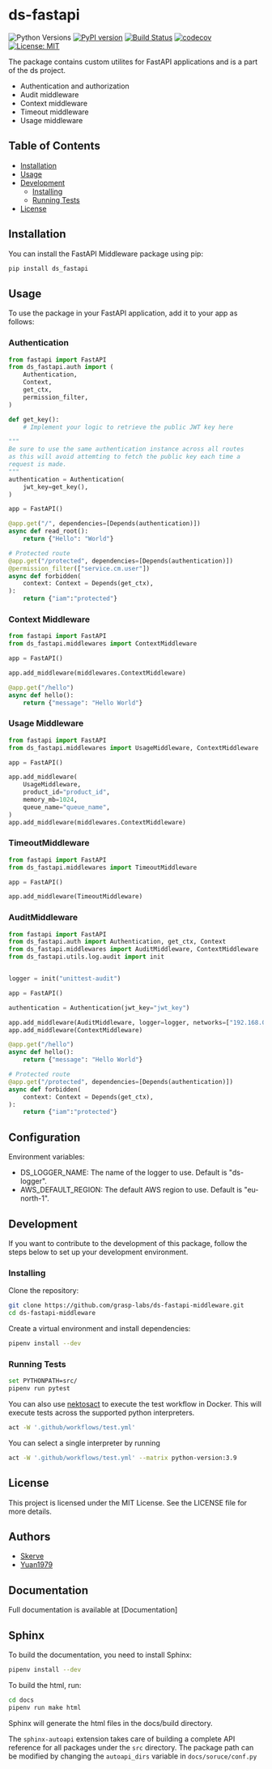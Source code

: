 # ds-fastapi

![Python Versions](https://img.shields.io/badge/python-3.8%20|%203.9%20|%203.10%20|%203.11-blue)
[![PyPI version](https://badge.fury.io/py/ds-fastapi-middleware.svg)](https://badge.fury.io/py/ds-fastapi-middleware)
[![Build Status](https://github.com/grasp-labs/ds-fastapi-middleware/actions/workflows/python-package-unittests.yml/badge.svg)](https://github.com/grasp-labs/ds-fastapi-middleware/actions/workflows/python-package-unittests.yml)
[![codecov](https://codecov.io/gh/grasp-labs/ds-fastapi-middleware/graph/badge.svg?token=8YLGSYG3JQ)](https://codecov.io/gh/grasp-labs/ds-fastapi-middleware)
[![License: MIT](https://img.shields.io/badge/License-MIT-yellow.svg)](https://opensource.org/licenses/MIT)


The package contains custom utilites for FastAPI applications and is a part of the
ds project.
- Authentication and authorization
- Audit middleware
- Context middleware
- Timeout middleware
- Usage middleware

## Table of Contents

- [Installation](#installation)
- [Usage](#usage)
- [Development](#development)
  - [Installing](#installing)
  - [Running Tests](#running-tests)
- [License](#license)

## Installation

You can install the FastAPI Middleware package using pip:

```bash
pip install ds_fastapi
```

## Usage
To use the package in your FastAPI application, add it to your app as
follows:

### Authentication

```python
from fastapi import FastAPI
from ds_fastapi.auth import (
    Authentication,
    Context,
    get_ctx,
    permission_filter,
)

def get_key():
    # Implement your logic to retrieve the public JWT key here

"""
Be sure to use the same authentication instance across all routes
as this will avoid attemting to fetch the public key each time a
request is made.
"""
authentication = Authentication(
    jwt_key=get_key(),
)

app = FastAPI()

@app.get("/", dependencies=[Depends(authentication)])
async def read_root():
    return {"Hello": "World"}

# Protected route
@app.get("/protected", dependencies=[Depends(authentication)])
@permission_filter(["service.cm.user"])
async def forbidden(
    context: Context = Depends(get_ctx),
):
    return {"iam":"protected"}

```

### Context Middleware

```python
from fastapi import FastAPI
from ds_fastapi.middlewares import ContextMiddleware

app = FastAPI()

app.add_middleware(middlewares.ContextMiddleware)

@app.get("/hello")
async def hello():
    return {"message": "Hello World"}
```

### Usage Middleware

```python
from fastapi import FastAPI
from ds_fastapi.middlewares import UsageMiddleware, ContextMiddleware

app = FastAPI()

app.add_middleware(
    UsageMiddleware,
    product_id="product_id",
    memory_mb=1024,
    queue_name="queue_name",
)
app.add_middleware(middlewares.ContextMiddleware)
```

### TimeoutMiddleware

```python
from fastapi import FastAPI
from ds_fastapi.middlewares import TimeoutMiddleware

app = FastAPI()

app.add_middleware(TimeoutMiddleware)
```

### AuditMiddleware

```python
from fastapi import FastAPI
from ds_fastapi.auth import Authentication, get_ctx, Context
from ds_fastapi.middlewares import AuditMiddleware, ContextMiddleware
from ds_fastapi.utils.log.audit import init


logger = init("unittest-audit")

app = FastAPI()

authentication = Authentication(jwt_key="jwt_key")

app.add_middleware(AuditMiddleware, logger=logger, networks=["192.168.0.0/16"])
app.add_middleware(ContextMiddleware)

@app.get("/hello")
async def hello():
    return {"message": "Hello World"}

# Protected route
@app.get("/protected", dependencies=[Depends(authentication)])
async def forbidden(
    context: Context = Depends(get_ctx),
):
    return {"iam":"protected"}
```

## Configuration
Environment variables:

- DS_LOGGER_NAME: The name of the logger to use. Default is "ds-logger".
- AWS_DEFAULT_REGION: The default AWS region to use. Default is "eu-north-1".

## Development
If you want to contribute to the development of this package, follow the
steps below to set up your development environment.

### Installing
Clone the repository:

```bash
git clone https://github.com/grasp-labs/ds-fastapi-middleware.git
cd ds-fastapi-middleware
```

Create a virtual environment and install dependencies:

```bash
pipenv install --dev
```

### Running Tests

```bash
set PYTHONPATH=src/
pipenv run pytest
```

You can also use [nektosact](https://nektosact.com/introduction.html) to execute the test workflow in Docker.
This will execute tests across the supported python interpreters.

```bash
act -W '.github/workflows/test.yml'
```
You can select a single interpreter by running
```bash
act -W '.github/workflows/test.yml' --matrix python-version:3.9
```

## License
This project is licensed under the MIT License. See the LICENSE file for more
details.

## Authors
- [Skerve](https://github.com/Skerve)
- [Yuan1979](https://github.com/yuan1979)

## Documentation
Full documentation is available at [Documentation]

## Sphinx
To build the documentation, you need to install Sphinx:

```bash
pipenv install --dev
```

To build the html, run:

```bash
cd docs
pipenv run make html
```
Sphinx will generate the html files in the docs/build directory.

The ``sphinx-autoapi``  extension takes care of building a complete
API reference for all packages under the ``src`` directory. The package
path can be modified by changing the ``autoapi_dirs`` variable in ``docs/soruce/conf.py``
